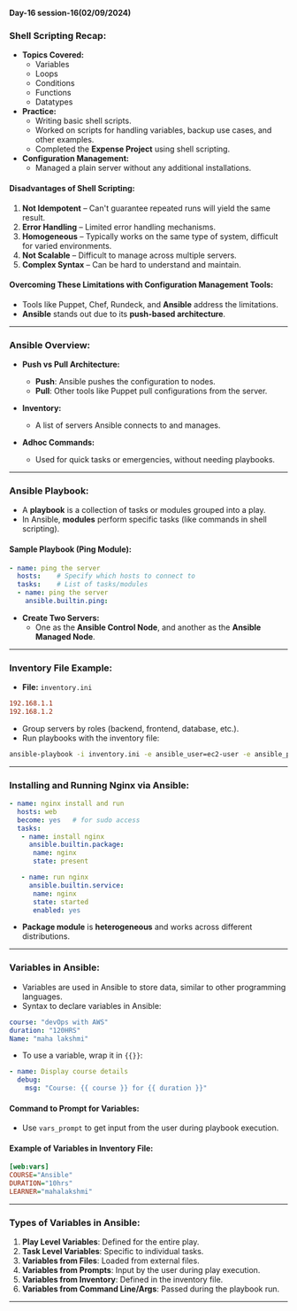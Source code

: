 **Day-16 session-16(02/09/2024)**
### Shell Scripting Recap:
- **Topics Covered:**
  - Variables
  - Loops
  - Conditions
  - Functions
  - Datatypes
- **Practice:**
  - Writing basic shell scripts.
  - Worked on scripts for handling variables, backup use cases, and other examples.
  - Completed the **Expense Project** using shell scripting.
- **Configuration Management:**
  - Managed a plain server without any additional installations.

#### Disadvantages of Shell Scripting:
1. **Not Idempotent** – Can't guarantee repeated runs will yield the same result.
2. **Error Handling** – Limited error handling mechanisms.
3. **Homogeneous** – Typically works on the same type of system, difficult for varied environments.
4. **Not Scalable** – Difficult to manage across multiple servers.
5. **Complex Syntax** – Can be hard to understand and maintain.

#### Overcoming These Limitations with Configuration Management Tools:
- Tools like Puppet, Chef, Rundeck, and **Ansible** address the limitations.
- **Ansible** stands out due to its **push-based architecture**.

---

### Ansible Overview:
- **Push vs Pull Architecture:**
  - **Push**: Ansible pushes the configuration to nodes.
  - **Pull**: Other tools like Puppet pull configurations from the server.
  
- **Inventory:**
  - A list of servers Ansible connects to and manages.
  
- **Adhoc Commands:**
  - Used for quick tasks or emergencies, without needing playbooks.

---

### Ansible Playbook:
- A **playbook** is a collection of tasks or modules grouped into a play.
- In Ansible, **modules** perform specific tasks (like commands in shell scripting).
  
#### Sample Playbook (Ping Module):
```yaml
- name: ping the server
  hosts:    # Specify which hosts to connect to
  tasks:    # List of tasks/modules
  - name: ping the server
    ansible.builtin.ping:
```

- **Create Two Servers:**
  - One as the **Ansible Control Node**, and another as the **Ansible Managed Node**.

---

### Inventory File Example:
- **File:** `inventory.ini`
```ini
192.168.1.1
192.168.1.2
```
- Group servers by roles (backend, frontend, database, etc.).
- Run playbooks with the inventory file:
```bash
ansible-playbook -i inventory.ini -e ansible_user=ec2-user -e ansible_password=DevOps321 01-ping.yaml
```

---

### Installing and Running Nginx via Ansible:
```yaml
- name: nginx install and run
  hosts: web
  become: yes   # for sudo access
  tasks:
   - name: install nginx
     ansible.builtin.package:
      name: nginx
      state: present

   - name: run nginx
     ansible.builtin.service:
      name: nginx
      state: started
      enabled: yes
```
- **Package module** is **heterogeneous** and works across different distributions.
  
---

### Variables in Ansible:
- Variables are used in Ansible to store data, similar to other programming languages.
- Syntax to declare variables in Ansible:
```yaml
course: "devOps with AWS"
duration: "120HRS"
Name: "maha lakshmi"
```
- To use a variable, wrap it in `{{}}`:
```yaml
- name: Display course details
  debug:
    msg: "Course: {{ course }} for {{ duration }}"
```

#### Command to Prompt for Variables:
- Use `vars_prompt` to get input from the user during playbook execution.

#### Example of Variables in Inventory File:
```ini
[web:vars]
COURSE="Ansible"
DURATION="10hrs"
LEARNER="mahalakshmi"
```

---

### Types of Variables in Ansible:
1. **Play Level Variables**: Defined for the entire play.
2. **Task Level Variables**: Specific to individual tasks.
3. **Variables from Files**: Loaded from external files.
4. **Variables from Prompts**: Input by the user during play execution.
5. **Variables from Inventory**: Defined in the inventory file.
6. **Variables from Command Line/Args**: Passed during the playbook run.

---
